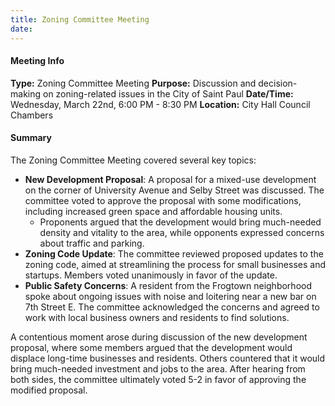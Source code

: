 ```yaml
---
title: Zoning Committee Meeting
date: 
---
```

#### Meeting Info
**Type:** Zoning Committee Meeting
**Purpose:** Discussion and decision-making on zoning-related issues in the City of Saint Paul
**Date/Time:** Wednesday, March 22nd, 6:00 PM - 8:30 PM
**Location:** City Hall Council Chambers

#### Summary
The Zoning Committee Meeting covered several key topics:

* **New Development Proposal**: A proposal for a mixed-use development on the corner of University Avenue and Selby Street was discussed. The committee voted to approve the proposal with some modifications, including increased green space and affordable housing units.
	+ Proponents argued that the development would bring much-needed density and vitality to the area, while opponents expressed concerns about traffic and parking.
* **Zoning Code Update**: The committee reviewed proposed updates to the zoning code, aimed at streamlining the process for small businesses and startups. Members voted unanimously in favor of the update.
* **Public Safety Concerns**: A resident from the Frogtown neighborhood spoke about ongoing issues with noise and loitering near a new bar on 7th Street E. The committee acknowledged the concerns and agreed to work with local business owners and residents to find solutions.

A contentious moment arose during discussion of the new development proposal, where some members argued that the development would displace long-time businesses and residents. Others countered that it would bring much-needed investment and jobs to the area. After hearing from both sides, the committee ultimately voted 5-2 in favor of approving the modified proposal.

